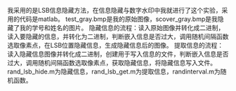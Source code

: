 我采用的是LSB信息隐藏方法，在信息隐藏与数字水印中我就进行了这个实验，采用的代码是matlab。
test_gray.bmp是我的原始图像，scover_gray.bmp是我隐藏了我的学号和姓名的图片。
隐藏信息的流程：读入原始图像并转化成二进制，读入要隐藏的信息，并转化为二进制，判断嵌入信息是否过大，调用随机间隔函数选取像素点，在LSB位置隐藏信息，生成隐藏信息后的图像。
提取信息的流程：读入隐藏信息图像并转化成二进制，创建用于写入信息的文件，判断嵌入信息是否过大，调用随机间隔函数选取像素点，获取隐藏信息，将隐藏信息写入文件。
rand_lsb_hide.m为隐藏信息，rand_lsb_get.m为提取信息，randinterval.m为随机函数。
